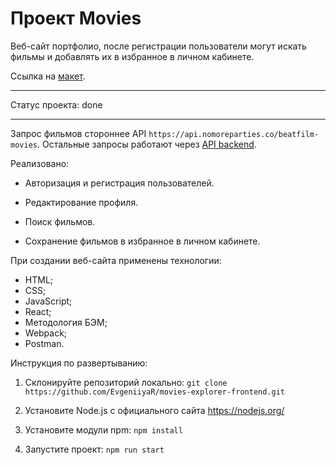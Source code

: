 # Проект Movies

Веб-сайт портфолио, после регистрации пользователи могут искать фильмы и добавлять их в избранное в личном кабинете.

Ссылка на [макет](https://disk.yandex.ru/d/1mJ6wsViSI55rA).

---

Статус проекта: done

---

Запрос фильмов стороннее API `https://api.nomoreparties.co/beatfilm-movies`. Остальные запросы работают через [API backend](https://github.com/EvgeniiyaR/movies-explorer-api).

Реализовано:

* Авторизация и регистрация пользователей.

* Редактирование профиля.

* Поиск фильмов.

* Сохранение фильмов в избранное в личном кабинете.

При создании веб-сайта применены технологии:
* HTML;
* CSS;
* JavaScript;
* React;
* Методология БЭМ;
* Webpack;
* Postman.

Инструкция по развертыванию:

1. Склонируйте репозиторий локально: `git clone https://github.com/EvgeniiyaR/movies-explorer-frontend.git`

2. Установите Node.js с официального сайта https://nodejs.org/

3. Установите модули npm: `npm install`

4. Запустите проект: `npm run start`
